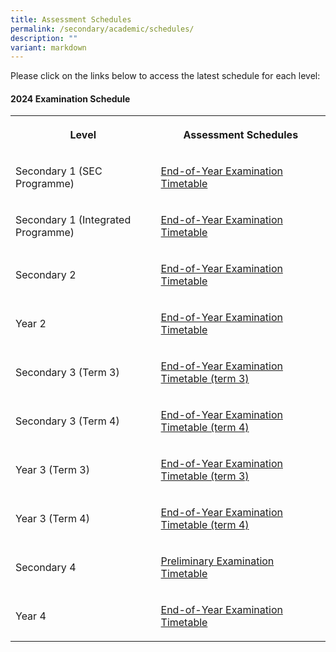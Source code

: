```yaml
---
title: Assessment Schedules
permalink: /secondary/academic/schedules/
description: ""
variant: markdown
---
```

<p>Please click on the links below to access the latest schedule for each
level:</p>
<h4><strong>2024 Examination Schedule</strong></h4>
<table style="minWidth: 50px">
<colgroup>
<col>
<col>
</colgroup>
<tbody>
<tr>
<th rowspan="1" colspan="1">
<p>Level</p>
</th>
<th rowspan="1" colspan="1">
<p>Assessment Schedules</p>
</th>
</tr>
<tr>
<td rowspan="1" colspan="1">
<p>Secondary 1 (SEC Programme)</p>
</td>
<td rowspan="1" colspan="1">
<p><a href="https://drive.google.com/file/d/116yoFIw1pq_Khz-qbJBhtMr4yHQsJV9r/view?usp=drive_link" rel="noopener noreferrer nofollow" target="_blank">End-of-Year Examination Timetable</a>
</p>
</td>
</tr>
<tr>
<td rowspan="1" colspan="1">
<p>Secondary 1 (Integrated Programme)</p>
</td>
<td rowspan="1" colspan="1">
<p><a href="https://drive.google.com/file/d/1bojCxGo15GOjqHuVCjNTLu_Ese0f3lyC/view?usp=sharing" rel="noopener noreferrer nofollow" target="_blank">End-of-Year Examination Timetable</a>
</p>
</td>
</tr>
<tr>
<td rowspan="1" colspan="1">
<p>Secondary 2</p>
</td>
<td rowspan="1" colspan="1">
<p><a href="https://drive.google.com/file/d/1JCSE27QeunkcIoI3TxZtjJmOxaHJq3pG/view?usp=drive_link" rel="noopener noreferrer nofollow" target="_blank">End-of-Year Examination Timetable</a>
</p>
</td>
</tr>
<tr>
<td rowspan="1" colspan="1">
<p>Year 2</p>
</td>
<td rowspan="1" colspan="1">
<p><a href="https://drive.google.com/file/d/1UnbE9TN-M0J-J2U28aAkeHfI02TX5SYJ/view?usp=drive_link" rel="noopener noreferrer nofollow" target="_blank">End-of-Year Examination Timetable</a>
</p>
</td>
</tr>
<tr>
<td rowspan="1" colspan="1">
<p>Secondary 3 (Term 3)</p>
</td>
<td rowspan="1" colspan="1">
<p><a href="https://drive.google.com/file/d/1oD0xJGYkvvF_Kjix8PGxjbEBWfOd2MRf/view?usp=drive_link" rel="noopener noreferrer nofollow" target="_blank">End-of-Year Examination Timetable (term 3)</a>
</p>
</td>
</tr>
<tr>
<td rowspan="1" colspan="1">
<p>Secondary 3 (Term 4)</p>
</td>
<td rowspan="1" colspan="1">
<p><a href="https://drive.google.com/file/d/1yF5mijMZAZh8jfQqmuWB1-ZvW0Y5eZ53/view?usp=drive_link" rel="noopener noreferrer nofollow" target="_blank">End-of-Year Examination Timetable (term 4)</a>
</p>
</td>
</tr>
<tr>
<td rowspan="1" colspan="1">
<p>Year 3 (Term 3)</p>
</td>
<td rowspan="1" colspan="1">
<p><a href="https://drive.google.com/file/d/12ghcMyqit7-skP0QT0YCZe4iBqY0oTqD/view?usp=drive_link" rel="noopener noreferrer nofollow" target="_blank">End-of-Year Examination Timetable (term 3)</a>
</p>
</td>
</tr>
<tr>
<td rowspan="1" colspan="1">
<p>Year 3 (Term 4)</p>
</td>
<td rowspan="1" colspan="1">
<p><a href="https://drive.google.com/file/d/1lQljAuGHxugsEGyql8phKIvJQG7pVZV-/view?usp=drive_link" rel="noopener noreferrer nofollow" target="_blank">End-of-Year Examination Timetable (term 4)</a>
</p>
</td>
</tr>
<tr>
<td rowspan="1" colspan="1">
<p>Secondary 4</p>
</td>
<td rowspan="1" colspan="1">
<p><a href="https://drive.google.com/file/d/1RyCUDXhX_wRNokkwUMlhBOoxn2c34JYp/view?usp=drive_link" rel="noopener noreferrer nofollow" target="_blank">Preliminary Examination Timetable</a>
</p>
</td>
</tr>
<tr>
<td rowspan="1" colspan="1">
<p>Year 4</p>
</td>
<td rowspan="1" colspan="1">
<p><a href="https://drive.google.com/file/d/1X6YDaNqmrmr5UvVW8rqoPgL-uPA1ZrbR/view?usp=sharing" rel="noopener noreferrer nofollow" target="_blank">End-of-Year Examination Timetable</a>
</p>
</td>
</tr>
</tbody>
</table>
<p></p>
<p></p>
<p></p>